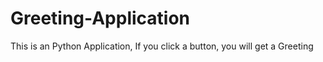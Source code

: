 # Greeting-Application
This is an Python Application, If you click a button, you will get a Greeting
